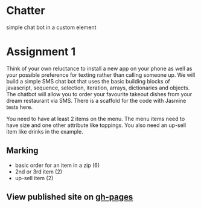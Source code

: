 # Chatter

simple chat bot in a custom element

# Assignment 1

Think of your own reluctance to install a new app on your phone as well as your possible preference for texting rather than calling someone up. We will build a simple SMS chat bot that uses the basic building blocks of javascript, sequence, selection, iteration, arrays, dictionaries and objects. The chatbot will allow you to order your favourite takeout dishes from your dream restaurant via SMS. There is a scaffold for the code with Jasmine tests here.

You need to have at least 2 items on the menu. The menu items need to have size and one other attribute like toppings. You also need an up-sell item like drinks in the example.

## Marking

- basic order for an item in a zip (6)
- 2nd or 3rd item (2)
- up-sell item (2)

## View published site on [gh-pages](https://emilyychau.github.io/UX308-A01/)
